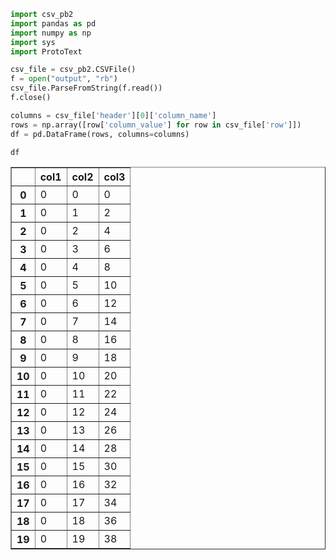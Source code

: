 

```python
import csv_pb2
import pandas as pd
import numpy as np
import sys
import ProtoText
```


```python
csv_file = csv_pb2.CSVFile()
f = open("output", "rb")
csv_file.ParseFromString(f.read())
f.close()
```


```python
columns = csv_file['header'][0]['column_name']
rows = np.array([row['column_value'] for row in csv_file['row']])
df = pd.DataFrame(rows, columns=columns)
```


```python
df
```




<div>
<table border="1" class="dataframe">
  <thead>
    <tr style="text-align: right;">
      <th></th>
      <th>col1</th>
      <th>col2</th>
      <th>col3</th>
    </tr>
  </thead>
  <tbody>
    <tr>
      <th>0</th>
      <td>0</td>
      <td>0</td>
      <td>0</td>
    </tr>
    <tr>
      <th>1</th>
      <td>0</td>
      <td>1</td>
      <td>2</td>
    </tr>
    <tr>
      <th>2</th>
      <td>0</td>
      <td>2</td>
      <td>4</td>
    </tr>
    <tr>
      <th>3</th>
      <td>0</td>
      <td>3</td>
      <td>6</td>
    </tr>
    <tr>
      <th>4</th>
      <td>0</td>
      <td>4</td>
      <td>8</td>
    </tr>
    <tr>
      <th>5</th>
      <td>0</td>
      <td>5</td>
      <td>10</td>
    </tr>
    <tr>
      <th>6</th>
      <td>0</td>
      <td>6</td>
      <td>12</td>
    </tr>
    <tr>
      <th>7</th>
      <td>0</td>
      <td>7</td>
      <td>14</td>
    </tr>
    <tr>
      <th>8</th>
      <td>0</td>
      <td>8</td>
      <td>16</td>
    </tr>
    <tr>
      <th>9</th>
      <td>0</td>
      <td>9</td>
      <td>18</td>
    </tr>
    <tr>
      <th>10</th>
      <td>0</td>
      <td>10</td>
      <td>20</td>
    </tr>
    <tr>
      <th>11</th>
      <td>0</td>
      <td>11</td>
      <td>22</td>
    </tr>
    <tr>
      <th>12</th>
      <td>0</td>
      <td>12</td>
      <td>24</td>
    </tr>
    <tr>
      <th>13</th>
      <td>0</td>
      <td>13</td>
      <td>26</td>
    </tr>
    <tr>
      <th>14</th>
      <td>0</td>
      <td>14</td>
      <td>28</td>
    </tr>
    <tr>
      <th>15</th>
      <td>0</td>
      <td>15</td>
      <td>30</td>
    </tr>
    <tr>
      <th>16</th>
      <td>0</td>
      <td>16</td>
      <td>32</td>
    </tr>
    <tr>
      <th>17</th>
      <td>0</td>
      <td>17</td>
      <td>34</td>
    </tr>
    <tr>
      <th>18</th>
      <td>0</td>
      <td>18</td>
      <td>36</td>
    </tr>
    <tr>
      <th>19</th>
      <td>0</td>
      <td>19</td>
      <td>38</td>
    </tr>
  </tbody>
</table>
</div>




```python

```

